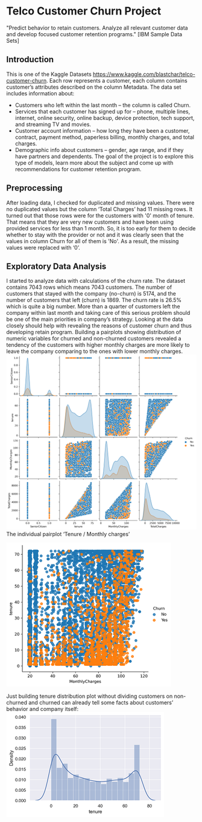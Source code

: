 # Telco Customer Churn Project
"Predict behavior to retain customers. Analyze all relevant customer data and develop focused customer retention programs." [IBM Sample Data Sets]
## Introduction
This is one of the Kaggle Datasets https://www.kaggle.com/blastchar/telco-customer-churn. Each row represents a customer, each column contains customer’s attributes described on the column Metadata.
The data set includes information about:
*	Customers who left within the last month – the column is called Churn.
*	Services that each customer has signed up for – phone, multiple lines, internet, online security, online backup, device protection, tech support, and streaming TV and movies.
*	Customer account information – how long they have been a customer, contract, payment method, paperless billing, monthly charges, and total charges.
*	Demographic info about customers – gender, age range, and if they have partners and dependents.
The goal of the project is to explore this type of models, learn more about the subject and come up with recommendations for customer retention program.
## Preprocessing
After loading data, I checked for duplicated and missing values. There were no duplicated values but the column ‘Total Charges’ had 11 missing rows. It turned out that those rows were for the customers with '0' month of tenure. That means that they are very new customers and have been using provided services for less than 1 month. So, it is too early for them to decide whether to stay with the provider or not and it was clearly seen that the values in column Churn for all of them is 'No'. As a result, the missing values were replaced with ‘0’.
## Exploratory Data Analysis
I started to analyze data with calculations of the churn rate.  The dataset contains 7043 rows which means 7043 customers. The number of customers that stayed with the company (no-churn) is 5174, and the number of customers that left (churn) is 1869. The churn rate is 26.5% which is quite a big number. More than a quarter of customers left the company within last month and taking care of this serious problem should be one of the main priorities in company’s strategy. Looking at the data closely should help with revealing the reasons of customer churn and thus developing retain program. 
Building a pairplots showing distribution of numeric variables for churned and non-churned customers revealed a tendency of the customers with higher monthly charges are more likely to leave the company comparing to the ones with lower monthly charges.
![](https://github.com/RomanTop/telcocustomerchurn/blob/main/Pictures/Numvar_distribution_plots.png)
The individual pairplot ‘Tenure / Monthly charges’

![](https://github.com/RomanTop/telcocustomerchurn/blob/main/Pictures/MonthlyCharges_tenure_churn.png)

Just building tenure distribution plot without dividing customers on non-churned and churned can already tell some facts about customers’ behavior and company itself:
![](https://github.com/RomanTop/telcocustomerchurn/blob/main/Pictures/tenure_distrib.png)
